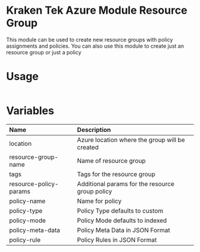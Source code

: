 # Kraken Tek Azure Module Resource Group

This module can be used to create new resource groups with policy assignments and policies. You can also use this 
module to create just an resource group or just a policy

# Usage
```terraform

```

# Variables
| Name                   | Description                                     |
|:-----------------------|:------------------------------------------------|
| location               | Azure location where the group will be created  |
| resource-group-name    | Name of resource group                          |
| tags                   | Tags for the resource group                     |
| resource-policy-params | Additional params for the resource group policy |
| policy-name            | Name for policy                                 |
| policy-type            | Policy Type defaults to custom                  |
| policy-mode            | Policy Mode defaults to indexed                 |
| policy-meta-data       | Policy Meta Data in JSON Format                 |
| policy-rule            | Policy Rules in JSON Format                     |


